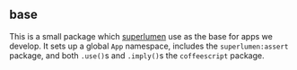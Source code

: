 base
---

This is a small package which [superlumen](http://superlumen.io/) use as the
base for apps we develop. It sets up a global `App` namespace, includes the
`superlumen:assert` package, and both `.use()`s and `.imply()`s the
`coffeescript` package.
